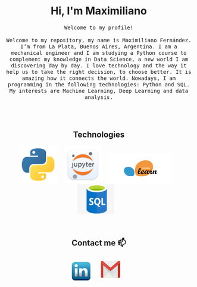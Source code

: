 <h1 align="center"> Hi, I'm Maximiliano</h1>

<p align="center">
  <samp>
Welcome to my profile!<br/>
<br/>
Welcome to my repository, my name is Maximiliano Fernández. I’m from La Plata, Buenos Aires, Argentina. 
I am a mechanical engineer and I am studying a Python course to complement my knowledge in Data Science, a new world I am discovering day by day. 
I love technology and the way it help us to take the right decision, to choose better. It is amazing how it connects the world.
Nowadays, I am programming in the following technologies: Python and SQL. My interests are Machine Learning, Deep Learning and data analysis.
  </samp><br><br>
<br><br>
  
  <h2 align="center">Technologies</h2>
<p align="center">
   <img src="img/python.png" width="100" height="100" /> &nbsp; &nbsp;
   <img src="img/jupyter.png" width="100" height="100" /> &nbsp; &nbsp;
   <img src="img/scikit.png" width="170" height="80" /> &nbsp; &nbsp;
   <img src="img/sql.png" width="100" height="80" /> &nbsp; &nbsp;
</p>
<br/>

<h2 align="center"> Contact me 📫 </h2>
<p align="center">
  <a target="_blank"href="https://www.linkedin.com/in/smfernandezg/"><img src="img/linkedin.png" width="55" height="55" /></a>&nbsp; &nbsp; &nbsp; 
  <a target="_blank"href="mailto:sm.fernandezgarcia@gmail.com"><img src="img/gmail.png" width="55" height="65" /></a>&nbsp;&nbsp;&nbsp;&nbsp;

</p>
